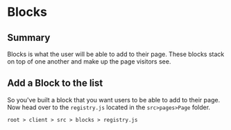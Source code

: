 # Blocks

## Summary
Blocks is what the user will be able to add to their page. These blocks stack on top of one another and make up the page visitors see.

## Add a Block to the list
So you've built a block that you want users to be able to add to their page.
Now head over to the `registry.js` located in the `src>pages>Page` folder. 

```CLI
root > client > src > blocks > registry.js
```